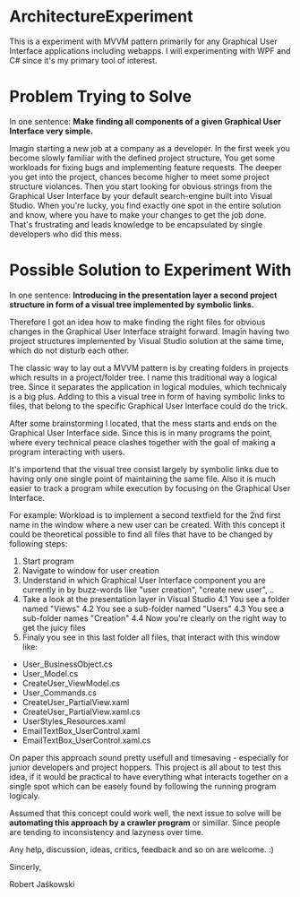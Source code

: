 # ArchitectureExperiment
This is a experiment with MVVM pattern primarily for any Graphical User Interface applications including webapps.
I will experimenting with WPF and C# since it's my primary tool of interest.

# Problem Trying to Solve
In one sentence: **Make finding all components of a given Graphical User Interface very simple.**

Imagin starting a new job at a company as a developer.
In the first week you become slowly familiar with the defined project structure.
You get some workloads for fixing bugs and implementing feature requests.
The deeper you get into the project, chances become higher to meet some project structure violances.
Then you start looking for obvious strings from the Graphical User Interface by your default search-engine built into Visual Studio.
When you're lucky, you find exactly one spot in the entire solution and know, where you have to make your changes to get the job done.
That's frustrating and leads knowledge to be encapsulated by single developers who did this mess.

# Possible Solution to Experiment With
In one sentence: **Introducing in the presentation layer a second project structure in form of a visual tree implemented by symbolic links.**

Therefore I got an idea how to make finding the right files for obvious changes in the Graphical User Interface straight forward.
Imagin having two project structures implemented by Visual Studio solution at the same time, which do not disturb each other.

The classic way to lay out a MVVM pattern is by creating folders in projects which results in a project/folder tree.
I name this traditional way a logical tree. Since it separates the application in logical modules, which technicaly is a big plus.
Adding to this a visual tree in form of having symbolic links to files, that belong to the specific Graphical User Interface
could do the trick.

After some brainstorming I located, that the mess starts and ends on the Graphical User Interface side.
Since this is in many programs the point, where every technical peace clashes together 
with the goal of making a program interacting with users.

It's importend that the visual tree consist largely by symbolic links due to having only one single point of maintaining the same file.
Also it is much easier to track a program while execution by focusing on the Graphical User Interface.

For example:
Workload is to implement a second textfield for the 2nd first name in the window where a new user can be created.
With this concept it could be theoretical possible to find all files that have to be changed by following steps:
1. Start program
2. Navigate to window for user creation
3. Understand in which Graphical User Interface component you are currently in by buzz-words like "user creation", "create new user", ..
4. Take a look at the presentation layer in Visual Studio
4.1 You see a folder named "Views"
4.2 You see a sub-folder named "Users"
4.3 You see a sub-folder names "Creation"
4.4 Now you're clearly on the right way to get the juicy files
5. Finaly you see in this last folder all files, that interact with this window like:
* User_BusinessObject.cs
* User_Model.cs
* CreateUser_ViewModel.cs
* User_Commands.cs
* CreateUser_PartialView.xaml
* CreateUser_PartialView.xaml.cs
* UserStyles_Resources.xaml
* EmailTextBox_UserControl.xaml
* EmailTextBox_UserControl.xaml.cs

On paper this approach sound pretty usefull and timesaving - especially for junior developers and project hoppers.
This project is all about to test this idea, if it would be practical to have everything what interacts together
on a single spot which can be easely found by following the running program logicaly.

Assumed that this concept could work well, the next issue to solve will be **automating this approach by a crawler program** or simillar. 
Since people are tending to inconsistency and lazyness over time.

Any help, discussion, ideas, critics, feedback and so on are welcome. :)

Sincerly,

Robert Jaśkowski
